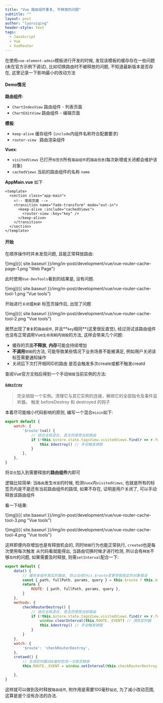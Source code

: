 ```yaml
---
title: "Vue 路由组件重复, 不释放的问题"
subtitle: ""
layout: post
author: "luoruiqing"
header-style: text
tags:
  - JavaScript
  - Vue
  - VueRouter
---
```


在使用`vue-element-admin`模板进行开发的时候, 发现该模板的缓存存在一些问题(未在官方示例下调试), 比如切换路由时不被释放的问题, 不知道最新版本是否存在, 这里记录一下影响最小的改动方法

#### Demo情况

**路由组件**:

- `ChartIndexView` 路由组件 - 列表页面
- `ChartEditView` 路由组件 - 编辑页面

**模板**:
- `keep-alive` 缓存组件 (`include`内组件名称符合配置要求)
- `router-view ` 路由渲染组件

**Vuex**:
- `visitedViews` 已打开`标签页`所有`路由组件`的`路由信息`(每次新增或关闭都会维护该对象)
- `cachedViews` 当前的路由组件的名称 `name`

**AppMain.vue** 如下

```vue
<template>
  <section class="app-main">
    <!-- 常规页面 -->
    <transition name="fade-transform" mode="out-in">
      <keep-alive :include="cachedViews">
        <router-view :key="key" />
      </keep-alive>
    </transition>
  </section>
</template>
```

#### 开始

在顺序操作时并未发现问题, 且能正常释放路由:

![img]({{ site.baseurl }}/img/in-post/development/vue/vue-router-cache-page-1.png "Web Page")

此时使用`Vue-DevTools`看到的结果是, 没有问题.

![img]({{ site.baseurl }}/img/in-post/development/vue/vue-router-cache-tool-1.png "Vue tools")

开始进行`关闭`或`刷新` 标签页操作后, 出现了问题

![img]({{ site.baseurl }}/img/in-post/development/vue/vue-router-cache-tool-2.png "Vue tools")

居然出现了`重复`的`路由组件`, 并且**`key`相同**(这里很反直觉), 经过测试该路由组件也没有正常调用Vue`生命周期`内`销毁`的方法, 这样会带来几个问题:

- 缓存的页面**不释放**, **内存**可能会持续增加
- **不调用**`销毁`的方法, 可能导致某些情况下业务场景不能被满足, 例如用户关闭该标签需要通知操作
- 关闭后下次打开相同ID的路由 是否会触发多次create或都不触发creatd


查阅Vue官方文档后得到一个手动`销毁`当前实例的方法:

#### [*`$destroy`*](https://cn.vuejs.org/v2/api/#vm-destroy)

>  完全销毁一个实例。清理它与其它实例的连接，解绑它的全部指令及事件监听器。
> 触发 beforeDestroy 和 destroyed 的钩子

本着尽可能缩小代码影响的原则, 编写一个混合`mixin`如下:

```js
export default {
    watch: {
        '$route'(val) {
            // 结合全局混合, 若无则使用当前路由
            if (!this.$store.state.tagsView.visitedViews.find(r => r.fullPath === val.fullPath)) {
                this.$destroy() // 手动触发销毁
            }
        },
    },
}
```

将`混合`加入到需要释放的**路由组件**内即可

逻辑比较简单: 当`路由`发生`改变`的时候, 检测`Vuex`内`visitedViews`, 也就是所有的标签页内是不是还有当前路由组件的路径, 如果不存在, 证明是用户关闭了, 可以手动释放该路由组件


看一下结果:

![img]({{ site.baseurl }}/img/in-post/development/vue/vue-router-cache-tool-3.png "Vue tools")


![img]({{ site.baseurl }}/img/in-post/development/vue/vue-router-cache-tool-4.png "Vue tools")


这样即便内存增加也是有释放机会的, 同时`销毁`行为也能正常执行, `created`也是每次使用每次触发
从代码看就能得出, 当路由切换时候才进行检测, 所以会有`释放`不够`及时`的问题, 如果需要及时释放, 则需`setInterval`配合一下:


```js
export default {
    data() {
        // 缓存本组件真实的路由, 防止后续this.$route变更导致指定的对象错误
        const { path, fullPath, params, query } = this.$route ? this.$route : {}
        return {
            ROUTE: { path, fullPath, params, query },
        }
    },
    methods: {
        checkRouterDestroy() {
            // 结合全局混合, 若无则使用当前路由
            if (!this.$store.state.tagsView.visitedViews.find(r => r.fullPath === this.ROUTE.fullPath)) {
                window.clearInterval(this.ROUTE._EVENT) // 清除定时器
                this.$destroy() // 手动触发销毁
            }
        }
    },
    watch: {
        '$route': 'checkRouterDestroy',
    },
    cretaed() {
        // 生成定时器100毫秒检测一次是否释放
        this.ROUTE._EVENT = window.setInterval(this.checkRouterDestroy, 100)

    },
}
```


这样就可以做到及时释放`路由组件`, 附作用是需要100毫秒`延迟`, 为了减小改动范围, 这算是是个没有办法的办法.